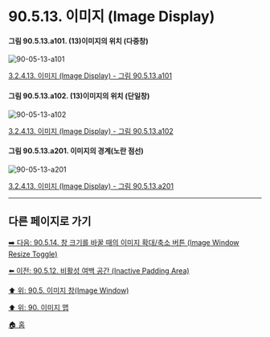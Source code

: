 # 90.5.13. 이미지 (Image Display)

<a id="90-05-13-a101"></a>

#### 그림 90.5.13.a101. (13)이미지의 위치 (다중창)
![90-05-13-a101](https://github.com/wonder13662/gimp/assets/15767104/21d41162-a845-48e1-9375-5f5d09dafb09)

[3.2.4.13. 이미지 (Image Display) - 그림 90.5.13.a101](./03-02-04-13-image-display.md#90-05-13-a101)

<a id="90-05-13-a102"></a>

#### 그림 90.5.13.a102. (13)이미지의 위치 (단일창)
![90-05-13-a102](https://github.com/wonder13662/gimp/assets/15767104/bcb55857-d424-4de2-928a-7e30b00e8f47)

[3.2.4.13. 이미지 (Image Display) - 그림 90.5.13.a102](./03-02-04-13-image-display.md#90-05-13-a102)

<a id="90-05-13-a201"></a>

#### 그림 90.5.13.a201. 이미지의 경계(노란 점선)
![90-05-13-a201](https://github.com/wonder13662/gimp/assets/15767104/3ba59d1d-9006-455a-82cd-9687decfa31a)

[3.2.4.13. 이미지 (Image Display) - 그림 90.5.13.a201](./03-02-04-13-image-display.md#90-05-13-a201)

***

## 다른 페이지로 가기

[➡️ 다음: 90.5.14. 창 크기를 바꿀 때의 이미지 확대/축소 버튼 (Image Window Resize Toggle)](./90-05-14-image_window_resize_toggle.md)

[⬅️ 이전: 90.5.12. 비활성 여백 공간 (Inactive Padding Area)](./90-05-12-inactive_padding_area.md)

[⬆️ 위: 90.5. 이미지 창(Image Window)](./90-05-00-image_window.md)

[⬆️ 위: 90. 이미지 맵](./90-00-image-map.md)

[🏠 홈](./00-home.md)